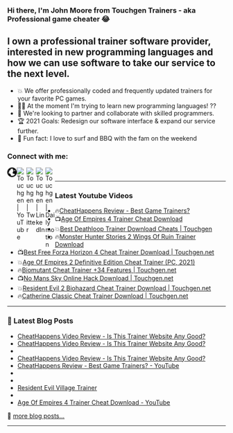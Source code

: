### Hi there, I'm John Moore from Touchgen Trainers - aka Professional game cheater 😂
## I own a professional trainer software provider, interested in new programming languages and how we can use software to take our service to the next level.

- 💥 We offer professionally coded and frequently updated trainers for your favorite PC games.
- 👩‍💻 At the moment I'm trying to learn new programming languages! ??
- 🤝 We're looking to partner and collaborate with skilled programmers.
- 🏆 2021 Goals: Redesign our software interface & expand our service further. 
- 🎉 Fun fact: I love to surf and BBQ with the fam on the weekend


### Connect with me:

[<img align="left" alt="Touchgen.net" width="22px" src="https://raw.githubusercontent.com/iconic/open-iconic/master/svg/globe.svg" />][website]
[<img align="left" alt="Touchgen | YouTube" width="22px" src="https://cdn.jsdelivr.net/npm/simple-icons@v3/icons/youtube.svg" />][youtube]
[<img align="left" alt="Touchgen | Twitter" width="22px" src="https://cdn.jsdelivr.net/npm/simple-icons@v3/icons/twitter.svg" />][twitter]
[<img align="left" alt="Touchgen | LinkedIn" width="22px" src="https://cdn.jsdelivr.net/npm/simple-icons@v3/icons/linkedin.svg" />][linkedin]
[<img align="left" alt="Touchgen | Dailymotion" width="22px" src="https://cdn.jsdelivr.net/npm/simple-icons@v3/icons/dailymotion.svg" />][dailymotion]

<br />

---
### Latest Youtube Videos

<!-- VIDEO-POST-LIST:START -->
 - 🔥[CheatHappens Review - Best Game Trainers?](https://www.youtube.com/watch?v=u8J0_dqS4to)
 - 📺[Age Of Empires 4 Trainer Cheat Download](https://www.youtube.com/watch?v=KGvqTVBPNNg)
 - 💥[Best Deathloop Trainer Download Cheats | Touchgen](https://www.youtube.com/watch?v=5v8PQ1t9aY4)
 - 🔥[Monster Hunter Stories 2 Wings Of Ruin Trainer Download](https://www.youtube.com/watch?v=m7LnELAjk80)
 - 📺[Best Free Forza Horizon 4 Cheat Trainer Download | Touchgen.net](https://www.youtube.com/watch?v=ZixpLiQOwTI)
 - 💥[Age Of Empires 2 Definitive Edition Cheat Trainer (PC, 2021)](https://www.youtube.com/watch?v=bvS_SpkM8OY)
 - 🔥[Biomutant Cheat Trainer +34 Features | Touchgen.net](https://www.youtube.com/watch?v=6x49LC36TqQ)
 - 📺[No Mans Sky Online Hack Download | Touchgen.net](https://www.youtube.com/watch?v=PvwQfcyvuKI)
 - 💥[Resident Evil 2 Biohazard Cheat Trainer Download | Touchgen.net](https://www.youtube.com/watch?v=vNnX3V95VGM)
 - 🔥[Catherine Classic Cheat Trainer Download | Touchgen.net](https://www.youtube.com/watch?v=0aAIWPxjNKc)<!-- VIDEO-POST-LIST:END -->
---

### 🧾 Latest Blog Posts

<!-- BLOG-POST-LIST:START -->
- [CheatHappens Video Review - Is This Trainer Website Any Good?](https://touchgen-gaming-trainers.blogspot.com/2021/07/cheathappens-video-review-is-this.html)
- [CheatHappens Video Review - Is This Trainer Website Any Good?](https://www.narro.co/article/9b6ddefa-63ef-489a-b494-886e0101c835)
- [](https://www.pinterest.ca/pin/819021882239007856/)
- [CheatHappens Video Review - Is This Trainer Website Any Good?](https://touchgen-gaming-trainers.blogspot.com/2021/07/cheathappens-video-review-is-this.html)
- [CheatHappens Review - Best Game Trainers? - YouTube](https://www.youtube.com/watch?v=u8J0_dqS4to&feature=youtu.be)
- [](https://www.pinterest.ca/pin/819021882238972798/)
- [](https://www.pinterest.ca/pin/819021882238940067/)
- [Resident Evil Village Trainer](https://www.touchgen.net/resident-evil-village-trainer/)
- [](https://www.pinterest.ca/pin/819021882238930862/)
- [Age Of Empires 4 Trainer Cheat Download - YouTube](https://www.youtube.com/watch?v=KGvqTVBPNNg&feature=youtu.be)
<!-- BLOG-POST-LIST:END -->

📖 [more blog posts...](https://touchgen-gaming-trainers.blogspot.com)

---


[website]: https://www.touchgen.net
[twitter]: https://twitter.com/touchgentrainer
[youtube]: https://www.youtube.com/c/Touchgen
[dailymotion]: https://www.dailymotion.com/dm_aedae9e8c0bf3c7b8a4c59d9a0f042c6
[linkedin]: https://www.linkedin.com/company/touchgencheats
